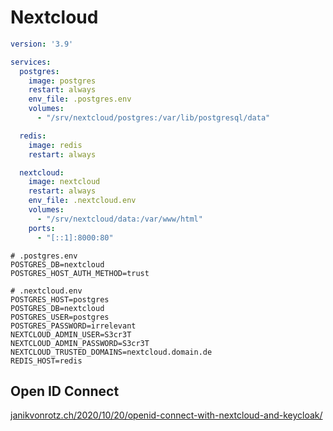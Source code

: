 # Nextcloud

```yaml
version: '3.9'

services:
  postgres:
    image: postgres
    restart: always
    env_file: .postgres.env
    volumes:
      - "/srv/nextcloud/postgres:/var/lib/postgresql/data"

  redis:
    image: redis
    restart: always

  nextcloud:
    image: nextcloud
    restart: always
    env_file: .nextcloud.env
    volumes:
      - "/srv/nextcloud/data:/var/www/html"
    ports:
      - "[::1]:8000:80"
```

```shell
# .postgres.env
POSTGRES_DB=nextcloud
POSTGRES_HOST_AUTH_METHOD=trust
```

```shell
# .nextcloud.env
POSTGRES_HOST=postgres
POSTGRES_DB=nextcloud
POSTGRES_USER=postgres
POSTGRES_PASSWORD=irrelevant
NEXTCLOUD_ADMIN_USER=S3cr3T
NEXTCLOUD_ADMIN_PASSWORD=S3cr3T
NEXTCLOUD_TRUSTED_DOMAINS=nextcloud.domain.de
REDIS_HOST=redis
```

## Open ID Connect
[janikvonrotz.ch/2020/10/20/openid-connect-with-nextcloud-and-keycloak/](https://janikvonrotz.ch/2020/10/20/openid-connect-with-nextcloud-and-keycloak/)
